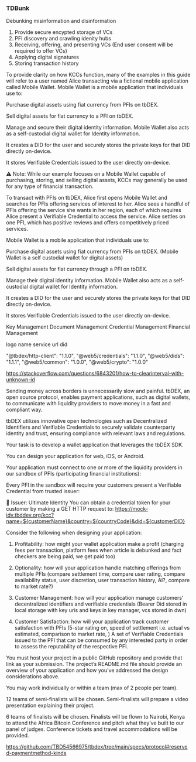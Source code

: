 ### TDBunk

Debunking misinformation and disinformation

1. Provide secure encypted storage of VCs
2. PFI discovery and crawling idenity hubs
3. Receiving, offering, and presenting VCs (End user consent will be required to offer VCs)
4. Applying digital signatures
5. Storing transaction history


To provide clarity on how KCCs function, many of the examples in this guide will refer to a user named Alice transacting via a fictional mobile application called Mobile Wallet. Mobile Wallet is a mobile application that individuals use to:


Purchase digital assets using fiat currency from PFIs on tbDEX.

Sell digital assets for fiat currency to a PFI on tbDEX.

Manage and secure their digital identity information. Mobile Wallet also acts as a self-custodial digital wallet for Identity information.

It creates a DID for the user and securely stores the private keys for that DID directly on-device.

It stores Verifiable Credentials issued to the user directly on-device.



⚠️ Note: While our example focuses on a Mobile Wallet capable of purchasing, storing, and selling digital assets, KCCs may generally be used for any type of financial transaction.


To transact with PFIs on tbDEX, Alice first opens Mobile Wallet and searches for PFIs offering services of interest to her. Alice sees a handful of PFIs offering the service she wants in her region, each of which requires Alice present a Verifiable Credential to access the service. Alice settles on one PFI, which has positive reviews and offers competitively priced services.


Mobile Wallet is a mobile application that individuals use to:

Purchase digital assets using fiat currency from PFIs on tbDEX. (Mobile Wallet is a self custodial wallet for digital assets)

Sell digital assets for fiat currency through a PFI on tbDEX.

Manage their digital identity information. Mobile Wallet also acts as a self-custodial digital wallet for Identity information.

It creates a DID for the user and securely stores the private keys for that DID directly on-device.

It stores Verifiable Credentials issued to the user directly on-device.

Key Management
Document Management
Credential Management
Financial Management


logo
name
service url
did


"@tbdex/http-client": "1.1.0",
"@web5/credentials": "1.1.0",
"@web5/dids": "1.1.1",
"@web5/common": "1.0.0",
"@web5/crypto": "1.0.0"

https://stackoverflow.com/questions/6843201/how-to-clearinterval-with-unknown-id


Sending money across borders is unnecessarily slow and painful. tbDEX, an open source protocol, enables payment applications, such as digital wallets, to communicate with liquidity providers to move money in a fast and compliant way.

tbDEX utilizes innovative open technologies such as Decentralized Identifiers and Verifiable Credentials to securely validate counterparty identity and trust, ensuring compliance with relevant laws and regulations.


Your task is to develop a wallet application that leverages the tbDEX SDK.  

You can design your application for web, iOS, or Android. 

Your application must connect to one or more of the liquidity providers in our sandbox of PFIs (participating financial institutions):

Every PFI in the sandbox will require your customers present a Verifiable Credential from trusted issuer:

🪪 Issuer: Ultimate Identity
You can obtain a credential token for your customer by making a GET HTTP request to:
https://mock-idv.tbddev.org/kcc?name=${customerName}&country=${countryCode}&did=${customerDID}



Consider the following when designing your application:

1. Profitability: how might your wallet application make a profit (charging fees per transaction, platform fees when article is debunked and fact checkers are being paid, we get paid too)

2. Optionality: how will your application handle matching offerings from multiple PFIs (compare settlement time, compare user rating, compare availability status, user discretion, user transaction history, AI?, compare to market rate?)

3. Customer Management: how will your application manage customers’ decentralized identifiers and verifiable credentials (Bearer Did stored in local storage with key uris and keys in key manager, vcs stored in dwn)

4. Customer Satisfaction: how will your application track customer satisfaction with PFIs (5-star rating on, speed of settlement i.e. actual vs estimated, comparison to market rate, )
A set of Verifiable Credentials issued to the PFI that can be consumed by any interested party in order to assess the reputability of the respective PFI.


You must host your project in a public GitHub repository and provide that link as your submission. The project’s README.md file should provide an overview of your application and how you’ve addressed the design considerations above.



You may work individually or within a team (max of 2 people per team). 

12 teams of semi-finalists will be chosen. Semi-finalists will prepare a video presentation explaining their project.

6 teams of finalists will be chosen. Finalists will be flown to Nairobi, Kenya to attend the Africa Bitcoin Conference and pitch what they’ve built to our panel of judges. Conference tickets and travel accommodations will be provided.


https://github.com/TBD54566975/tbdex/tree/main/specs/protocol#reserved-paymentmethod-kinds